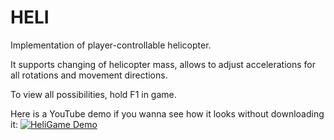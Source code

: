 # HELI

Implementation of player-controllable helicopter.

It supports changing of helicopter mass, allows to adjust accelerations for all rotations and movement directions.

To view all possibilities, hold F1 in game.

Here is a YouTube demo if you wanna see how it looks without downloading it:
[![HeliGame Demo](https://img.youtube.com/vi/YurN7JMf91Y/0.jpg)](https://www.youtube.com/watch?v=YurN7JMf91Y)
